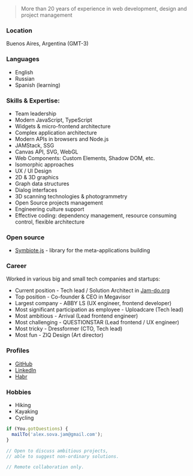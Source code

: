 > More than 20 years of experience in web development, design and project management

### Location
Buenos Aires, Argentina (GMT-3)

### Languages
- English
- Russian
- Spanish (learning)

### Skills & Expertise:
- Team leadership
- Modern JavaScript, TypeScript 
- Widgets & micro-frontend architecture
- Complex application architecture
- Modern APIs in browsers and Node.js
- JAMStack, SSG
- Canvas API, SVG, WebGL
- Web Components: Custom Elements, Shadow DOM, etc.
- Isomorphic approaches
- UX / UI Design
- 2D & 3D graphics
- Graph data structures
- Dialog interfaces
- 3D scanning technologies & photogrammetry
- Open Source projects management
- Engineering culture support
- Effective coding: dependency management, resource consuming control, flexible architecture

### Open source
- [Symbiote.js](https://symbiotejs.org/) - library for the meta-applications building

### Career
Worked in various big and small tech companies and startups:
- Current position - Tech lead / Solution Architect in [Jam-do.org](https://jam-do.org/)
- Top position - Co-founder & CEO in Megavisor
- Largest company - ABBY LS (UX engineer, frontend developer)
- Most significant participation as employee - Uploadcare (Tech lead)
- Most ambitious - Arrival (Lead frontend engineer)
- Most challenging - QUESTIONSTAR (Lead frontend / UX engineer)
- Most tricky - Dressformer (CTO, Tech lead)
- Most fun - ZIQ Design (Art director)

### Profiles
- [GitHub](https://github.com/foxeyes)
- [LinkedIn](https://www.linkedin.com/in/sergey-matiyasevich-alex-sova/)
- [Habr](https://habr.com/en/users/i360u/)

### Hobbies
- Hiking
- Kayaking
- Cycling

```js
if (You.gotQuestions) {
  mailTo('alex.sova.jam@gmail.com');
}

// Open to discuss ambitious projects, 
// able to suggest non-ordinary solutions.

// Remote collaboration only.
```
